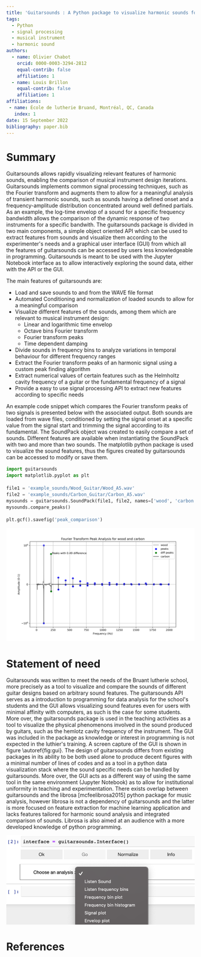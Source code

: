 ```yaml
---
title: 'Guitarsounds : A Python package to visualize harmonic sounds for musical instrument testing'
tags:
  - Python
  - signal processing
  - musical instrument
  - harmonic sound
authors:
  - name: Olivier Chabot
    orcid: 0000-0003-3294-2812
    equal-contrib: false
    affiliation: 1
  - name: Louis Brillon
    equal-contrib: false
    affiliation: 1
affiliations:
 - name: École de lutherie Bruand, Montréal, QC, Canada
   index: 1
date: 15 September 2022
bibliography: paper.bib
---
```


# Summary

Guitarsounds allows rapidly visualizing relevant features of harmonic sounds, enabling the comparison of musical instrument design iterations. Guitarsounds implements common signal processing techniques, such as the Fourier transform and augments them to allow for a meaningful analysis of transient harmonic sounds, such as sounds having a defined onset and a frequency-amplitude distribution concentrated around well defined partials. As an example, the log-time envelop of a sound for a specific frequency bandwidth allows the comparison of the dynamic response of two instruments for a specific bandwith. The guitarsounds package is divided in two main components, a simple object oriented API which can be used to extract features from sounds and visualize them according to the experimenter's needs and a graphical user interface (GUI) from which all the features of guitarsounds can be accessed by users less knowledgeable in programming. Guitarsounds is meant to be used with the Jupyter Notebook interface as to allow interactively exploring the sound data, either with the API or the GUI.

The main features of guitarsounds are: 

- Load and save sounds to and from the WAVE file format
- Automated Conditioning and normalization of loaded sounds to allow for a meaningful comparison
- Visualize different features of the sounds, among them which are relevant to musical instrument design: 
    - Linear and logarithmic time envelop
    - Octave bins Fourier transform
    - Fourier transform peaks
    - Time dependent damping
- Divide sounds in frequency bins to analyze variations in temporal behaviour for different frequency ranges
- Extract the Fourier transform peaks of an harmonic signal using a custom peak finding algorithm
- Extract numerical values of certain features such as the Helmholtz cavity frequency of a guitar or the fundamental frequency of a signal
- Provide a easy to use signal processing API to extract new features according to specific needs

An example code snippet which compares the Fourier transform peaks of two signals is presented below with the associated output. Both sounds are loaded from wave files, conditioned by setting the signal onset at a specific value from the signal start and trimming the signal according to its fundamental. The SoundPack object was created to easily compare a set of sounds. Different features are available when instantiating the SoundPack with two and more than two sounds. The matplotlib python package is used to visualize the sound features, thus the figures created by guitarsounds can be accessed to modify or save them. 

```python
import guitarsounds
import matplotlib.pyplot as plt

file1 = 'example_sounds/Wood_Guitar/Wood_A5.wav'
file2 = 'example_sounds/Carbon_Guitar/Carbon_A5.wav'
mysounds = guitarsounds.SoundPack(file1, file2, names=['wood', 'carbon'])
mysounds.compare_peaks()

plt.gcf().savefig('peak_comparison')
```

![Output of the code snippet comparing the Fourier transform peaks of two signals.\label{fig:fft-comp}](figurepeaks.png)

# Statement of need

Guitarsounds was written to meet the needs of the Bruant lutherie school, more precisely as a tool to visualize and compare the sounds of different guitar designs based on arbitrary sound features. The guitarsounds API serves as a introduction to programming for data analysis for the school's students and the GUI allows visualizing sound features even for users with minimal affinity with computers, as such is the case for some students. More over, the guitarsounds package is used in the teaching activities as a tool to visualize the physical phenomenons involved in the sound produced by guitars, such as the hemlotz cavity frequency of the instrument. The GUI was included in the package as knowledge or interest in programming is not expected in the luthier's training. A screen capture of the GUI is shown in figure \autoref{fig:gui}. The design of guitarsounds differs from existing packages in its ability to be both used alone to produce decent figures with a minimal number of lines of codes and as a tool in a python data visualization stack where the sound specific needs can be handled by guitarsounds. More over, the GUI acts as a different way of using the same tool in the same environment (Jupyter Notebook) as to allow for institutional uniformity in teaching and experimentation. There exists overlap between guitarsounds and the librosa [mcfeelibrosa2015] python package for music analysis, however librosa is not a dependency of guitarsounds and the latter is more focused on feature extraction for machine learning application and lacks features tailored for harmonic sound analysis and  integrated comparison of sounds. Librosa is also aimed at an audience with a more developed knowledge of python programming.

![Graphical user interface in the Jupyter Notebook environment.\label{fig:gui}](figuregui.png)

# References
